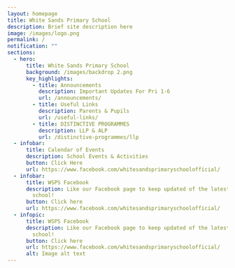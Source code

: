 ```yaml
---
layout: homepage
title: White Sands Primary School
description: Brief site description here
image: /images/logo.png
permalink: /
notification: ""
sections:
  - hero:
      title: White Sands Primary School
      background: /images/backdrop 2.png
      key_highlights:
        - title: Announcements
          description: Important Updates For Pri 1-6
          url: /announcements/
        - title: Useful Links
          description: Parents & Pupils
          url: /useful-links/
        - title: DISTINCTIVE PROGRAMMES
          description: LLP & ALP
          url: /distinctive-programmes/llp
  - infobar:
      title: Calendar of Events
      description: School Events & Activities
      button: Click Here
      url: https://www.facebook.com/whitesandsprimaryschoolofficial/
  - infobar:
      title: WSPS Facebook
      description: Like our Facebook page to keep updated of the latest happenings in
        school!
      button: Click here
      url: https://www.facebook.com/whitesandsprimaryschoolofficial/
  - infopic:
      title: WSPS Facebook
      description: Like our Facebook page to keep updated of the latest happenings in
        school!
      button: Click here
      url: https://www.facebook.com/whitesandsprimaryschoolofficial/
      alt: Image alt text
---
```

